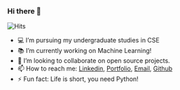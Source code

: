 ### Hi there 👋
![Hits](https://hitcounter.pythonanywhere.com/count/tag.svg?url=https%3A%2F%2Fgithub.com%2FVaibhavSaraf)
- 💻 I’m pursuing my undergraduate studies in CSE
- 📚 I’m currently working on Machine Learning!
- 👯 I’m looking to collaborate on open source projects.
- 📫 How to reach me: [Linkedin](https://www.linkedin.com/in/vaibhavsaraf/), [Portfolio](vaibhav-portfolio.herokuapp.com/), [Email](vaibhavgsaraf@gmail.com), [Github](https://github.com/VaibhavSaraf)
- ⚡ Fun fact: Life is short, you need Python!

